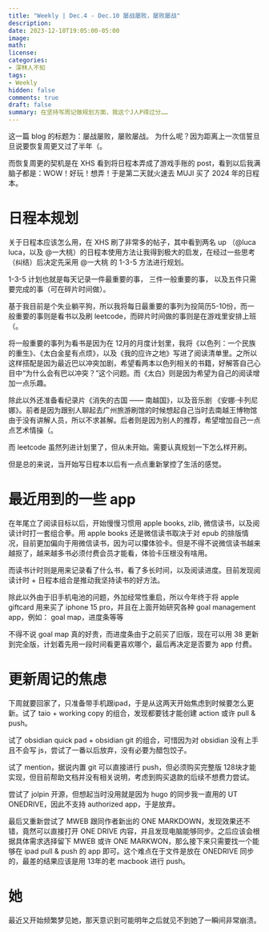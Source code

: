 ```yaml
---
title: "Weekly | Dec.4 - Dec.10 屡战屡败，屡败屡战"
description: 
date: 2023-12-10T19:05:00-05:00
image: 
math:
license: 
categories:
- 深林人不知
tags:
- Weekly
hidden: false
comments: true
draft: false
summary: 在坚持写周记做规划方面，我这个J人P得过分……
---
```


这一篇 blog 的标题为：屡战屡败，屡败屡战。
为什么呢？因为距离上一次信誓旦旦说要恢复周更又过了半年（。

而恢复周更的契机是在 XHS 看到将日程本弄成了游戏手账的 post，看到以后我满脑子都是：WOW！好玩！想弄！于是第二天就火速去 MUJI 买了 2024 年的日程本。

# 日程本规划
关于日程本应该怎么用，在 XHS 刷了非常多的帖子，其中看到两名 up （@luca luca，以及 @一大桃）的日程本使用方法让我得到极大的启发，在经过一些思考（纠结）后决定先采用 @一大桃 的 1-3-5 方法进行规划。

1-3-5 计划也就是每天记录一件最重要的事， 三件一般重要的事， 以及五件只需要完成的事（可在碎片时间做）。

基于我目前是个失业躺平狗，所以我将每日最重要的事列为投简历5-10份，而一般重要的事则是看书以及刷 leetcode，而碎片时间做的事则是在游戏里安排上班（。

将一般重要的事列为看书是因为在 12月的月度计划里，我将《以色列：一个民族的重生》、《太白金星有点烦》，以及《我的应许之地》写进了阅读清单里。之所以这样搭配是因为最近巴以冲突加剧，希望看两本以色列相关的书籍，好解答自己心目中“为什么会有巴以冲突？”这个问题。而《太白》则是因为希望为自己的阅读增加一点乐趣。

除此以外还准备看纪录片《消失的古国 —— 南越国》，以及音乐剧 《安娜·卡列尼娜》。前者是因为跟别人聊起去广州旅游刷馆的时候想起自己当时去南越王博物馆由于没有讲解人员，所以不求甚解。后者则是因为别人的推荐，希望增加自己一点点艺术情操（。

而 leetcode 虽然列进计划里了，但从未开始。需要认真规划一下怎么样开刷。

但是总的来说，当开始写日程本以后有一点点重新掌控了生活的感觉。

# 最近用到的一些 app
在年尾立了阅读目标以后，开始慢慢习惯用 apple books, zlib, 微信读书，以及阅读计时打一套组合拳。用 apple books 还是微信读书取决于对 epub 的排版情况，目前更加偏向于用微信读书，因为可以攥体验卡。但是不得不说微信读书越来越抠了，越来越多书必须付费会员才能看，体验卡压根没有啥用。

而读书计时则是用来记录看了什么书，看了多长时间，以及阅读进度。目前发现阅读计时 + 日程本组合是推动我坚持读书的好方法。

除此以外由于旧手机电池的问题，外加经常性重启，所以今年终于将 apple giftcard 用来买了 iphone 15 pro，并且在上面开始研究各种 goal management app，例如： goal map，进度条等等

不得不说 goal map 真的好贵，而进度条由于之前买了旧版，现在可以用 38 更新到完全版，计划着先用一段时间看更喜欢哪个，最后再决定是否要为 app 付费。

# 更新周记的焦虑
下周就要回家了，只准备带手机跟ipad，于是从这两天开始焦虑到时候要怎么更新。试了 taio + working copy 的组合，发现都要钱才能创建 action 或许 pull & push。

试了 obsidian quick pad + obsidian git 的组合，可惜因为对 obsidian 没有上手且不会写 js，尝试了一番以后放弃，没有必要为醋包饺子。

试了 mention，据说内置 git 可以直接进行 push，但必须购买完整版 128块才能实现，但目前帮助文档并没有相关说明，考虑到购买退款的后续不想费力尝试。 

尝试了 jolpin 开源，但想起当时没用就是因为 hugo 的同步我一直用的 UT ONEDRIVE，因此不支持 authorized app，于是放弃。

最后又重新尝试了 MWEB 跟同作者新出的 ONE MARKDOWN，发现效果还不错，竟然可以直接打开 ONE DRIVE 内容，并且发现电脑能够同步。之后应该会根据具体需求选择留下 MWEB 或许 ONE MARKWON，那么接下来只需要找一个能够在 ipad pull & push 的 app 即可。这个难点在于文件是放在 ONEDRIVE 同步的，最差的结果应该是用 13年的老 macbook 进行 push。

# 她
最近又开始频繁梦见她，那天意识到可能明年之后就见不到她了一瞬间非常崩溃。


